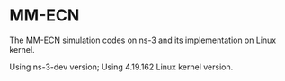 # MM-ECN
The MM-ECN simulation codes on ns-3 and its implementation on Linux kernel.

Using ns-3-dev version; Using 4.19.162 Linux kernel version.
